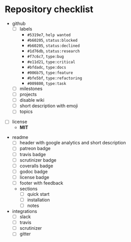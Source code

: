 # Repository checklist

- github
  - [ ] labels
    - `#5319e7`, `help wanted`
    - `#b60205`, `status:blocked`
    - `#b60205`, `status:declined`
    - `#1d76db`, `status:research`
    - `#f7c6c7`, `type:bug`
    - `#e11d21`, `type:critical`
    - `#bfdadc`, `type:docs`
    - `#006b75`, `type:feature`
    - `#bfe5bf`, `type:refactoring`
    - `#009800`, `type:task`
  - [ ] milestones
  - [ ] projects
  - [ ] disable wiki
  - [ ] short description with emoji
  - [ ] topics
- [ ] license
  - **MIT**
- readme
  - [ ] header with google analytics and short description
  - [ ] patreon badge
  - [ ] travis badge
  - [ ] scrutinizer badge
  - [ ] coveralls badge
  - [ ] godoc badge
  - [ ] license badge
  - [ ] footer with feedback
  - sections
    - [ ] quick start
    - [ ] installation
    - [ ] notes
- integrations
  - [ ] slack
  - [ ] travis
  - [ ] scrutinizer
  - [ ] gitter
